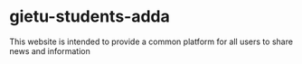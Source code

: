# gietu-students-adda
This website is intended to provide a common platform for all users to share news and information
